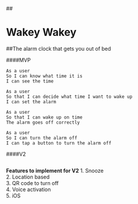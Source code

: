 ##<h1>Wakey Wakey</h1>
##The alarm clock that gets you out of bed

####MVP
```
As a user
So I can know what time it is
I can see the time
```
```
As a user
So that I can decide what time I want to wake up
I can set the alarm
```
```
As a user
So that I can wake up on time
The alarm goes off correctly
```
```
As a user
So I can turn the alarm off
I can tap a button to turn the alarm off
```

####V2
```
```
**Features to implement for V2**
    1. Snooze <br>
    2. Location based <br>
    3. QR code to turn off <br>
    4. Voice activation <br>
    5. iOS
```
